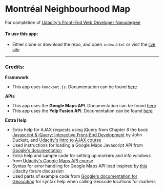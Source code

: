# Montréal Neighbourhood Map
For completion of [Udacity's Front-End Web Developer Nanodegree](https://www.udacity.com/course/front-end-web-developer-nanodegree--nd001)

#### To use this app:
- Either clone or download the repo, and open `index.html` or visit the [live site](URL)

-----
### Credits:

**Framework**
- This app uses `knockout.js`. Documentation can be found [here](http://knockoutjs.com)

**APIs**
- This app uses the **Google Maps API**. Documentation can be found [here](https://developers.google.com/maps/documentation/)
- This app uses the **Yelp Fusion API**. Documentation can be found [here](https://www.yelp.com/developers/documentation/v3)

**Extra Help**
- Extra help for AJAX requests using jQuery from Chapter 8 the book [Javascript & jQuery: Interactive Front-End Development](http://javascriptbook.com/) by John Duckett, and [Udacity's Intro to AJAX course](https://www.udacity.com/course/intro-to-ajax--ud110)
- Used instructions for loading a Google Maps Javascript API from [Google's documentation](https://developers.google.com/maps/documentation/javascript/tutorial)
- Extra help and sample code for setting up markers and info windows from [Udacity's Google Maps API course](https://www.udacity.com/course/google-maps-apis--ud864)
- Syntax for error handling for Google Maps API load inspired by [this](https://discussions.udacity.com/t/handling-google-maps-in-async-and-fallback/34282/33?) Udacity forum discussion
- Used parts of example code from [Google's documentation for Geocoding](https://developers.google.com/maps/documentation/javascript/geocoding) for syntax help when calling Geocode locations for markers
